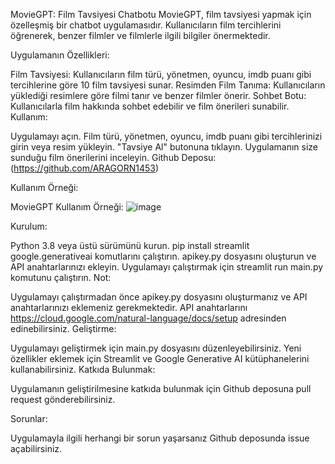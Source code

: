 
MovieGPT: Film Tavsiyesi Chatbotu
MovieGPT, film tavsiyesi yapmak için özelleşmiş bir chatbot uygulamasıdır. Kullanıcıların film tercihlerini öğrenerek, benzer filmler ve filmlerle ilgili bilgiler önermektedir.

Uygulamanın Özellikleri:

Film Tavsiyesi: Kullanıcıların film türü, yönetmen, oyuncu, imdb puanı gibi tercihlerine göre 10 film tavsiyesi sunar.
Resimden Film Tanıma: Kullanıcıların yüklediği resimlere göre filmi tanır ve benzer filmler önerir.
Sohbet Botu: Kullanıcılarla film hakkında sohbet edebilir ve film önerileri sunabilir.
Kullanım:

Uygulamayı açın.
Film türü, yönetmen, oyuncu, imdb puanı gibi tercihlerinizi girin veya resim yükleyin.
"Tavsiye Al" butonuna tıklayın.
Uygulamanın size sunduğu film önerilerini inceleyin.
Github Deposu: (https://github.com/ARAGORN1453)

Kullanım Örneği:

MovieGPT Kullanım Örneği: ![image](https://github.com/ARAGORN1453/MovieGPT-2/assets/119515258/80a07816-4ba2-47e3-a790-73f869006f80)


Kurulum:

Python 3.8 veya üstü sürümünü kurun.
pip install streamlit google.generativeai komutlarını çalıştırın.
apikey.py dosyasını oluşturun ve API anahtarlarınızı ekleyin.
Uygulamayı çalıştırmak için streamlit run main.py komutunu çalıştırın.
Not:

Uygulamayı çalıştırmadan önce apikey.py dosyasını oluşturmanız ve API anahtarlarınızı eklemeniz gerekmektedir.
API anahtarlarını https://cloud.google.com/natural-language/docs/setup adresinden edinebilirsiniz.
Geliştirme:

Uygulamayı geliştirmek için main.py dosyasını düzenleyebilirsiniz.
Yeni özellikler eklemek için Streamlit ve Google Generative AI kütüphanelerini kullanabilirsiniz.
Katkıda Bulunmak:

Uygulamanın geliştirilmesine katkıda bulunmak için Github deposuna pull request gönderebilirsiniz.

Sorunlar:

Uygulamayla ilgili herhangi bir sorun yaşarsanız Github deposunda issue açabilirsiniz.
